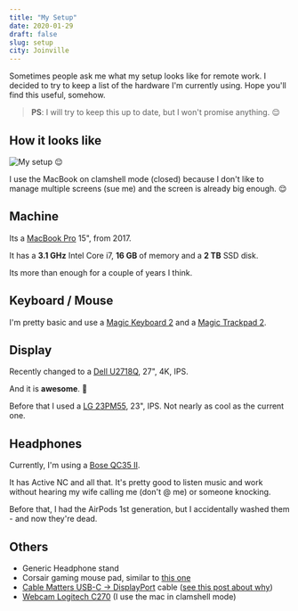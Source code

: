 ```yaml
---
title: "My Setup"
date: 2020-01-29
draft: false
slug: setup
city: Joinville
---
```


Sometimes people ask me what my setup looks like for remote work. I decided to try to keep a list of the hardware I'm currently using. Hope you'll find this useful, somehow.

<!--more-->

> **PS**: I will try to keep this up to date, but I won't promise anything. 😌

## How it looks like

![My setup 😌](/public/images/setup/d8b10ca9-4d7b-48da-aab3-ab174d862cdf.png)

I use the MacBook on clamshell mode (closed) because I don't like to manage
multiple screens (sue me) and the screen is already big enough. 😌

## Machine

Its a [MacBook Pro](https://amzn.to/2GAaGBm) 15", from 2017.

It has a **3.1 GHz** Intel Core i7, **16 GB** of memory and a **2 TB** SSD disk.

Its more than enough for a couple of years I think.

## Keyboard / Mouse

I'm pretty basic and use a [Magic Keyboard 2](https://amzn.to/3aYGP3x) and a [Magic Trackpad 2](https://amzn.to/2t5phRU).

## Display

Recently changed to a [Dell U2718Q](https://amzn.to/3aNRbDb), 27", 4K, IPS. 

And it is **awesome**. 🤩

Before that I used a [LG 23PM55](https://www.lg.com/za/monitors/lg-23MP55HQ), 23", IPS. Not nearly as cool as the current one.

## Headphones

Currently, I'm using a [Bose QC35 II](https://amzn.to/2S0eYqN). 

It has Active NC and all that. It's pretty good to listen music and work without hearing my wife calling me (don't @ me) or someone knocking.

Before that, I had the AirPods 1st generation, but I accidentally washed them - and now they're dead.

## Others

- Generic Headphone stand
- Corsair gaming mouse pad, similar to [this one](https://amzn.to/313Zmqm)
- [Cable Matters USB-C → DisplayPort](https://amzn.to/394xZiG) cable ([see this post about why](https://carlosbecker.dev/posts/macos-4k-display))
- [Webcam Logitech C270](https://amzn.to/2tdcj4O) (I use the mac in clamshell mode)
